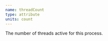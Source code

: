 ```yaml
---
name: threadCount
type: attribute
units: count
---
```


The number of threads active for this process.